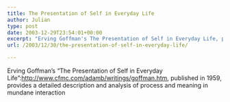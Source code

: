 ```yaml
---
title: The Presentation of Self in Everyday Life
author: Julian
type: post
date: 2003-12-29T23:54:01+00:00
excerpt: "Erving Goffman's The Presentation of Self in Everyday Life, published in 1959, provides a detailed description and analysis of process and meaning in mundane interaction"
url: /2003/12/30/the-presentation-of-self-in-everyday-life/

---
```

Erving Goffman&#8217;s &#8220;The Presentation of Self in Everyday Life&#8221;:http://www.cfmc.com/adamb/writings/goffman.htm, published in 1959, provides a detailed description and analysis of process and meaning in mundane interaction